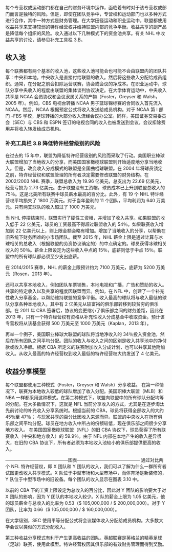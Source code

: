 每个专营权或运动部门都在自己的财务环境中运作，面临着有时对于该专营权或部门而言是独特的风险。但是，即使在团队竞争中，专营权和运动部门也以多种方式进行合作，其中一种方式是财务管理。在大学田径运动和职业运动中，联盟都使用收益共享来支持较弱的特许经营权并维持联盟内部的竞争平衡。收益共享的副产品是降低每个组织的风险。收入通过以下几种模式下的资金池共享。有关 NHL 中收益共享的讨论，请参见补充工具栏 3.B。

## 收入池

每个联赛都有两个基本的收入池，这些收入池可能会也可能不会由联盟内的团队共享：中央和本地。中央收入是直接付给联盟的收入。然后将这些收入分配给成员组织。通常，在分配之前会扣除运营联赛，协会或会议的净成本。在职业运动中，球队分享中央收入的程度由联盟的集体谈判协议决定。在大学体育运动中，中央收入共享是 NCAA 会员协议和会议隶属关系的产物（Foster，Greyser 和 Walsh，2005 年）。例如，CBS 电视台转播 NCAA 男子篮球锦标赛的合同收入首先流入 NCAA。然后，NCAA 根据预定公式将收入发送给成员机构。对于 NCAA 第 I 部门 -FBS 学校，足球转播的大部分收入流经会议办公室。同样，美国证券交易委员会（SEC）与 CBS 和 ESPN 签订的电视合同的收入也被发送到会议，会议扣除费用并将收入转发给成员机构。

### 补充工具栏 3.B 降低特许经营级别的风险

在过去的 15 年中，联盟为降低特许经营级别的风险而采取了行动。美国职业棒球大联盟增加了当地收入的分享，而美国国家橄榄球联盟则开始适度地分享当地收入。但是，改变收入分成模式的联盟是全国曲棍球联盟。在 2004 年将球员锁定之前，特许经营权和联盟管理的所有者决定需要修改联盟的财务结构。在 2002/2003 NHL 赛季，联盟总收入为 19.96 亿美元，总支出为 22.69 亿美元，经营亏损为 2.73 亿美元。由于联盟没有工资帽，球员成本已上升到联盟总收入的 75％。这是北美所有联赛中球员薪水最高的百分比。此外，有 19 个 NHL 特许经营权平均损失了 1800 万美元。对于当年盈利的 11 个团队，平均利润为 640 万美元。只有两支球队的收入超过了 1000 万美元。

当 NHL 停摆结束时，联盟实行了硬性工资帽，并增加了收入共享。如果联盟的收入低于 22 亿美元，球员的工资最高不得超过联盟收入的 54％。如果联赛收入增加到 22 亿美元以上，则上限金额会略有增加。增加了当地收入的分享，以帮助在旧系统下财务困难的小市场团队。截至 2015 年，NHL 薪金上限是通过计算与冰球相关的总收入（根据联盟的劳资协议确定的）的中点确定的。球员获得冰球相关收入的 50％。薪金上限设定为这些收入中点的 15％，底薪则低于中点 15％。联盟中的所有球队都必须至少支出底薪。

在 2014/2015 赛季，NHL 的薪金上限预计约为 7100 万美元，底薪为 5200 万美元（Rosen，2013 年）。

还可以共享本地收入，例如团队车票销售，本地电视和广播，广告和赞助的收入。共享的特定收入以及共享的程度因联盟而异。例如，在 NFL 中，创建了一个补充性收入分享基金，以帮助维持联盟的竞争平衡。收入最高的球队将与收入最低的球队分享各种本地收入，其中有 2 亿美元从较富裕的俱乐部转移到较贫穷的俱乐部。在 2011 年 CBA 签署后，协议的变更缩小了俱乐部之间的财务差距，因此在 2013 年，只有一个特许经营权有资格从补充性收入分成基金中收取资金。预计该专营权将从该基金获得 500 万美元至 1000 万美元（Kaplan，2013 年）。

再举一个例子，美国职业棒球大联盟的球队将当地净收入的 34％投入资金池，然后在所有团队之间平均分配。团队的收入与收入之间的区别是收入共享池中的净付款或收入净额。根据 CBA 所定义的联赛附加收入分成计划，也可以共享其他附加收入。从收入最高的特许经营权到收入最低的特许经营权大约发送了 4 亿美元。

## 收益分享模型

每个联盟都使用三种模式（Foster，Greyser 和 Walsh）分享收益。
在第一种情况下，联赛为本地收入较低的球队增加了收入分配。美国职棒大联盟（MLB）和 NBA 一样都采用这种模式。在第二种模式下，联盟向联盟中的所有球队分配均等的分配。在大多数情况下，这就是 NFL 当前分享收入的方式，尤其是在逐步淘汰先前讨论的补充收入分享系统时。根据当前的 CBA，球员将获得全部收入的大约 45％至 47％； 与玩家共享的百分比因收入来源而异。联盟的中央收入在所有俱乐部之间平均分配。球员在地方收入中所占的份额较低，现在俱乐部之间很少分享地方收入。
在美国国家橄榄球联盟（NFL）的旧 CBA 协议下，球员获得了所有联赛收入（中央和地方收入）的 59.9％。由于 NFL 内部在本地产生的收入差异很大，在旧的 CBA 协议下，所有者必须为本地收入池较小的俱乐部提供更高的收入。

——————————————图表——————————————
通过对比两个 NFL 特许经营权，即 X 团队和 Y 团队的收入，我们可以了解为什么一群所有者试图更改收入共享模式。X 队位于中型市场和大型市场中，而体育场是新装修的，Y 队位于中型市场中的旧设备。每个团队的收入显示在图表 3.10 中。

以前的 CBA 下的工资上限设定为总收入的百分比，因此对 Y 团队的影响要大于对 X 团队的影响，因为 Y 团队的本地收入较少。X 队的薪金上限为 1.05 亿美元，他的球员薪金与总收入的比率为 0.53（$ 105,000,000 / $ 200,000,000）。对于 Y 团队，比率为 0.66（$ 105,000,000 / $ 160,000,000）。

在大学级别，SEC 使用平等分配公式将会议媒体收入分配给成员机构。大多数大学会议以类似的方式分配收入。

第三种收益分享模式有利于产生更高收益的团队。英超联赛是英格兰的精英足球（足球）联赛，使用此模型。特许经营权因其俱乐部的有效财务管理而得到奖励。
